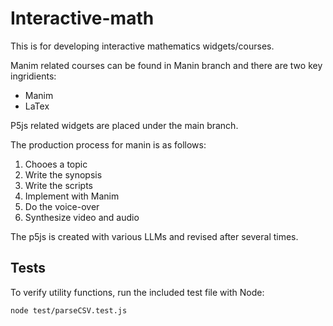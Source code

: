 # Interactive-math

This is for developing interactive mathematics widgets/courses.

Manim related courses can be found in Manin branch and there are two key ingridients:
- Manim
- LaTex

P5js related widgets are placed under the main branch.

The production process for manin is as follows:
1. Chooes a topic
2. Write the synopsis
3. Write the scripts
4. Implement with Manim
5. Do the voice-over
6. Synthesize video and audio

The p5js is created with various LLMs and revised after several times.

## Tests

To verify utility functions, run the included test file with Node:

```bash
node test/parseCSV.test.js
```
